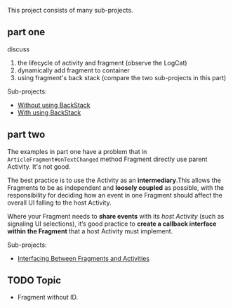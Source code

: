 This project consists of many sub-projects.


## part one

discuss

1. the lifecycle of activity and fragment (observe the LogCat)
2. dynamically add fragment to container 
2. using fragment's back stack (compare the two sub-projects in this part)

Sub-projects:

- [Without using BackStack](DynamicAddFragmentToContainerWithoutBackStack)
- [With using BackStack](DynamicAddFragmentToContainerWithBackStack)

## part two

The examples in part one have a problem that in `ArticleFragment#onTextChanged` method Fragment directly use parent Activity. It's not good.

The best practice is to use the Activity as an **intermediary**.This allows the Fragments to be as independent and **loosely coupled** as possible, with the responsibility for deciding how an event in one Fragment should affect the overall UI falling to the host Activity.

Where your Fragment needs to **share events** with its *host Activity* (such as signaling UI selections), it’s good practice to **create a callback interface within the Fragment** that a host Activity must implement.

Sub-projects:

- [Interfacing Between Fragments and Activities](InterfacingBetweenFragmentsAndActivities)


## TODO Topic

- Fragment without ID.